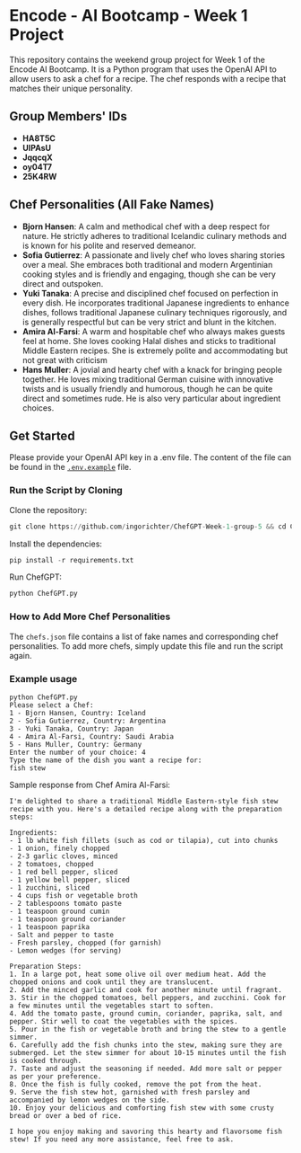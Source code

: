 # Encode - AI Bootcamp - Week 1 Project

This repository contains the weekend group project for Week 1 of the Encode AI Bootcamp. It is a Python program that uses the OpenAI API to allow users to ask a chef for a recipe. The chef responds with a recipe that matches their unique personality.

## Group Members' IDs

- **HA8T5C**
- **UIPAsU**
- **JqqcqX**
- **oy04T7**
- **25K4RW**

## Chef Personalities (All Fake Names)

- **Bjorn Hansen**: A calm and methodical chef with a deep respect for nature. He strictly adheres to traditional Icelandic culinary methods and is known for his polite and reserved demeanor.
- **Sofia Gutierrez**: A passionate and lively chef who loves sharing stories over a meal. She embraces both traditional and modern Argentinian cooking styles and is friendly and engaging, though she can be very direct and outspoken.
- **Yuki Tanaka**: A precise and disciplined chef focused on perfection in every dish. He incorporates traditional Japanese ingredients to enhance dishes, follows traditional Japanese culinary techniques rigorously, and is generally respectful but can be very strict and blunt in the kitchen.
- **Amira Al-Farsi**: A warm and hospitable chef who always makes guests feel at home. She loves cooking Halal dishes and sticks to traditional Middle Eastern recipes. She is extremely polite and accommodating but not great with criticism
- **Hans Muller**: A jovial and hearty chef with a knack for bringing people together. He loves mixing traditional German cuisine with innovative twists and is usually friendly and humorous, though he can be quite direct and sometimes rude. He is also very particular about ingredient choices.

## Get Started

Please provide your OpenAI API key in a .env file. The content of the file can be found in the [`.env.example`](./.env.example) file.

### Run the Script by Cloning

Clone the repository:

```python
git clone https://github.com/ingorichter/ChefGPT-Week-1-group-5 && cd ChefGPT-Week-1-group-5
```

Install the dependencies:

```python
pip install -r requirements.txt
```

Run ChefGPT:

```python
python ChefGPT.py
```

### How to Add More Chef Personalities

The `chefs.json` file contains a list of fake names and corresponding chef personalities. To add more chefs, simply update this file and run the script again.

### Example usage

```shell
python ChefGPT.py
Please select a Chef:
1 - Bjorn Hansen, Country: Iceland
2 - Sofia Gutierrez, Country: Argentina
3 - Yuki Tanaka, Country: Japan
4 - Amira Al-Farsi, Country: Saudi Arabia
5 - Hans Muller, Country: Germany
Enter the number of your choice: 4
Type the name of the dish you want a recipe for:
fish stew
```

Sample response from Chef Amira Al-Farsi:

```console
I'm delighted to share a traditional Middle Eastern-style fish stew recipe with you. Here's a detailed recipe along with the preparation steps:

Ingredients:
- 1 lb white fish fillets (such as cod or tilapia), cut into chunks
- 1 onion, finely chopped
- 2-3 garlic cloves, minced
- 2 tomatoes, chopped
- 1 red bell pepper, sliced
- 1 yellow bell pepper, sliced
- 1 zucchini, sliced
- 4 cups fish or vegetable broth
- 2 tablespoons tomato paste
- 1 teaspoon ground cumin
- 1 teaspoon ground coriander
- 1 teaspoon paprika
- Salt and pepper to taste
- Fresh parsley, chopped (for garnish)
- Lemon wedges (for serving)

Preparation Steps:
1. In a large pot, heat some olive oil over medium heat. Add the chopped onions and cook until they are translucent.
2. Add the minced garlic and cook for another minute until fragrant.
3. Stir in the chopped tomatoes, bell peppers, and zucchini. Cook for a few minutes until the vegetables start to soften.
4. Add the tomato paste, ground cumin, coriander, paprika, salt, and pepper. Stir well to coat the vegetables with the spices.
5. Pour in the fish or vegetable broth and bring the stew to a gentle simmer.
6. Carefully add the fish chunks into the stew, making sure they are submerged. Let the stew simmer for about 10-15 minutes until the fish is cooked through.
7. Taste and adjust the seasoning if needed. Add more salt or pepper as per your preference.
8. Once the fish is fully cooked, remove the pot from the heat.
9. Serve the fish stew hot, garnished with fresh parsley and accompanied by lemon wedges on the side.
10. Enjoy your delicious and comforting fish stew with some crusty bread or over a bed of rice.

I hope you enjoy making and savoring this hearty and flavorsome fish stew! If you need any more assistance, feel free to ask.
```